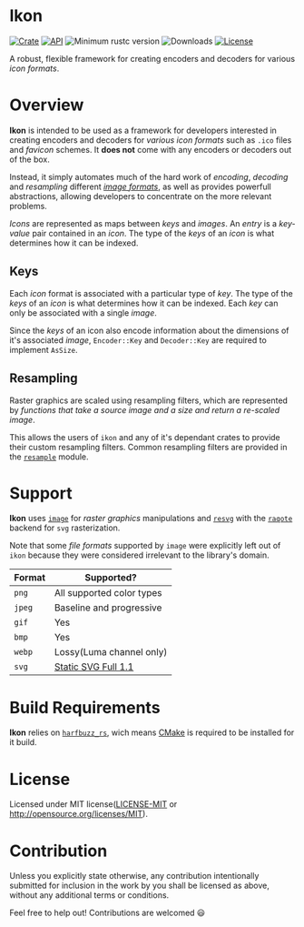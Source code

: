 # Ikon

[![Crate](https://img.shields.io/crates/v/ikon)](https://crates.io/crates/ikon)
[![API](https://docs.rs/ikon/badge.svg)](https://docs.rs/ikon)
![Minimum rustc version](https://img.shields.io/badge/rustc-1.37+-lightgray.svg)
![Downloads](https://img.shields.io/crates/d/ikon)
[![License](https://img.shields.io/crates/l/ikon)](https://github.com/GarkGarcia/ikon/blob/master/LICENSE)

A robust, flexible framework for creating encoders and decoders for various _icon formats_.

# Overview

**Ikon** is intended to be used as a framework for developers interested in creating encoders and decoders
for _various icon formats_ such as `.ico` files and _favicon_ schemes. It **does not** come with any encoders
or decoders out of the box.

Instead, it simply automates much of the hard work of _encoding_, _decoding_ and _resampling_ different
_[image formats](#Support)_, as well as provides powerfull abstractions, allowing developers to concentrate
on the more relevant problems.

_Icons_ are represented as maps between _keys_ and _images_. An _entry_ is a _key-value_ pair contained
in an _icon_. The type of the _keys_ of an _icon_ is what determines how it can be indexed. 

## Keys

Each _icon_ format is associated with a particular type of _key_. The type of the _keys_ of an _icon_ is
what determines how it can be indexed. Each _key_ can only be associated with a single _image_.

Since the _keys_ of an icon also encode information about the dimensions of it's associated _image_,
`Encoder::Key` and `Decoder::Key` are required to implement `AsSize`.

## Resampling

Raster graphics are scaled using resampling filters, which are represented by _functions that take a_
_source image and a size and return a re-scaled image_.

This allows the users of `ikon` and any of it's dependant crates to provide their custom resampling
filters. Common resampling filters are provided in the
[`resample`](https://docs.rs/ikon/ikon/resample/index.html) module.

# Support

**Ikon** uses [`image`](https://crates.io/crates/image) for _raster graphics_ manipulations and 
[`resvg`](https://crates.io/crates/resvg) with the [`raqote`](https://crates.io/crates/raqote) backend
for `svg` rasterization.

Note that some _file formats_ supported by `image` were explicitly left out of `ikon` because
they were considered irrelevant to the library's domain.

| Format | Supported?                                                             | 
|--------|------------------------------------------------------------------------| 
| `png`  | All supported color types                                              | 
| `jpeg` | Baseline and progressive                                               | 
| `gif`  | Yes                                                                    | 
| `bmp`  | Yes                                                                    | 
| `webp` | Lossy(Luma channel only)                                               | 
| `svg`  | [Static SVG Full 1.1](https://github.com/RazrFalcon/resvg#svg-support) |

# Build Requirements

**Ikon** relies on [`harfbuzz_rs`](https://crates.io/crates/harfbuzz_rs), wich means
[CMake](https://cmake.org/) is required to be installed for it build.

# License

Licensed under MIT license([LICENSE-MIT](https://github.com/GarkGarcia/ikon/blob/master/LICENSE) 
or http://opensource.org/licenses/MIT).

# Contribution

Unless you explicitly state otherwise, any contribution intentionally submitted for inclusion in the 
work by you shall be licensed as above, without any additional terms or conditions.

Feel free to help out! Contributions are welcomed 😃